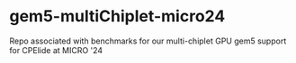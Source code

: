 # gem5-multiChiplet-micro24
Repo associated with benchmarks for our multi-chiplet GPU gem5 support for CPElide at MICRO '24
